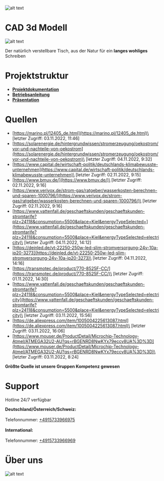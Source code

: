 ```
```
![alt text](https://raw.githubusercontent.com/theRandString/Aeskaetisch/main/Images/ReadMe_Logo.png)
# CAD 3d Modell
![alt text](https://raw.githubusercontent.com/theRandString/Aeskaetisch/main/Images/Tisch.png)

Der natürlich verstellbare Tisch, aus der Natur für ein **langes wohliges** Schreiben


# Projektstruktur

- **[Projektdokumentation]()**
- **[Betriebsanleitung](https://github.com/theRandString/Aeskaetisch/tree/main/Betriebsanleitung)**
- **[Präsentation]()**


# Quellen

- [https://marino.pl/12405_de.html](https://marino.pl/12405_de.html)\
[letzter Zugriff: 03.11.2022, 11:46]
- [https://solarenergie.de/hintergrundwissen/stromerzeugung/oekostrom/vor-und-nachteile-von-oekostrom](https://solarenergie.de/hintergrundwissen/stromerzeugung/oekostrom/vor-und-nachteile-von-oekostrom)\
[letzter Zugriff: 04.11.2022, 9:32]
- [https://www.capital.de/wirtschaft-politik/deutschlands-klimabewusste-unternehmen](https://www.capital.de/wirtschaft-politik/deutschlands-klimabewusste-unternehmen)\
[letzter Zugriff: 02.11.2022, 9:15]
- [https://www.bmuv.de/](https://www.bmuv.de/)\
[letzter Zugriff: 02.11.2022, 9:16]
- [https://www.verivox.de/strom-gas/ratgeber/wasserkosten-berechnen-und-sparen-1000796/](https://www.verivox.de/strom-gas/ratgeber/wasserkosten-berechnen-und-sparen-1000796/)\
[letzter Zugriff: 02.11.2022, 9:16]
- [https://www.vattenfall.de/geschaeftskunden/geschaeftskunden-stromtarife?plz=24118&consumption=5500&place=Kiel&energyTypeSelected=](https://www.vattenfall.de/geschaeftskunden/geschaeftskunden-stromtarife?plz=24118&consumption=5500&place=Kiel&energyTypeSelected=electricity)\
[letzter Zugriff: 04.11.2022, 14:12]
- [https://deinled.de/vt-22250-250w-led-slim-stromversorgung-24v-10a-ip20-3273](https://deinled.de/vt-22250-250w-led-slim-stromversorgung-24v-10a-ip20-3273)\
[letzter Zugriff: 04.11.2022, 14:16]
- [https://transmotec.de/product/770-8525F-CC/](https://transmotec.de/product/770-8525F-CC/)\
[letzter Zugriff: 01.11.2022, 14:30]
- [https://www.vattenfall.de/geschaeftskunden/geschaeftskunden-stromtarife?plz=24118&consumption=5500&place=Kiel&energyTypeSelected=electricity](https://www.vattenfall.de/geschaeftskunden/geschaeftskunden-stromtarife?plz=24118&consumption=5500&place=Kiel&energyTypeSelected=electricity)\
[letzter Zugriff: 03.11.2022, 15:56]
- [https://de.aliexpress.com/item/1005004225613087.html](https://de.aliexpress.com/item/1005004225613087.html)\
[letzter Zugriff: 03.11.2022, 16:06]
- [https://www.mouser.de/ProductDetail/Microchip-Technology-Atmel/ATMEGA32U2-AU?qs=rBGENRD8NwKYx79eccv8UA%3D%3D](https://www.mouser.de/ProductDetail/Microchip-Technology-Atmel/ATMEGA32U2-AU?qs=rBGENRD8NwKYx79eccv8UA%3D%3D)\
[letzter Zugriff: 03.11.2022, 8:24]

**Größte Quelle ist unsere Gruppen Kompetenz gewesen**




# Support

Hotline 24/7 verfügbar

**Deutschland/Österreich/Schweiz:**\
\
 Telefonnummer: [+4915733966975]()\
 \
**International:**\
\
Telefonnummer: [+4915733966969]()

# Über uns

![alt text](https://raw.githubusercontent.com/theRandString/Aeskaetisch/main/Images/Gruppenbild1.png)


